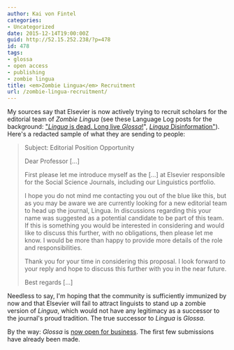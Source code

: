 ```yaml
---
author: Kai von Fintel
categories:
- Uncategorized
date: 2015-12-14T19:00:00Z
guid: http://52.15.252.238/?p=478
id: 478
tags:
- glossa
- open access
- publishing
- zombie lingua
title: <em>Zombie Lingua</em> Recruitment
url: /zombie-lingua-recruitment/
---
```


My sources say that Elsevier is now actively trying to recruit scholars for the editorial team of <em>Zombie Lingua</em> (see these Language Log posts for the background: <a href="http://languagelog.ldc.upenn.edu/nll/?p=22162">"<em>Lingua</em> is dead. Long live <em>Glossa</em>!</a>", <a href="http://languagelog.ldc.upenn.edu/nll/?p=22516"><em>Lingua</em> Disinformation"</a>). Here's a redacted sample of what they are sending to people:

> Subject: Editorial Position Opportunity
>
> Dear Professor [...]
>
> First please let me introduce myself as the [...] at Elsevier responsible for the Social Science Journals, including our Linguistics portfolio.
>
> I hope you do not mind me contacting you out of the blue like this, but as you may be aware we are currently looking for a new editorial team to head up the journal, Lingua. In discussions regarding this your name was suggested as a potential candidate to be part of this team. If this is something you would be interested in considering and would like to discuss this further, with no obligations, then please let me know. I would be more than happy to provide more details of the role and responsibilities.
>
> Thank you for your time in considering this proposal. I look forward to your reply and hope to discuss this further with you in the near future.
>
> Best regards
> [...]

Needless to say, I'm hoping that the community is sufficiently immunized by now and that Elsevier will fail to attract linguists to stand up a zombie version of <em>Lingua</em>, which would not have any legitimacy as a successor to the journal's proud tradition. The true successor to <em>Lingua</em> is <em>Glossa</em>.

By the way: <em>Glossa</em> is <a href="http://www.glossa-journal.org">now open for business</em></a>. The first few submissions have already been made.
